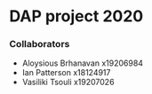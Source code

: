 # DAP project 2020

### Collaborators <br>
- Aloysious Brhanavan x19206984
- Ian Patterson x18124917
- Vasiliki Tsouli x19207026
